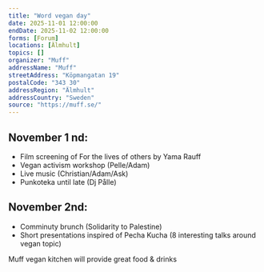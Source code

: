 ```yaml
---
title: "Word vegan day"
date: 2025-11-01 12:00:00
endDate: 2025-11-02 12:00:00
forms: [Forum]
locations: [Älmhult]
topics: []
organizer: "Muff"
addressName: "Muff"
streetAddress: "Köpmangatan 19"
postalCode: "343 30"
addressRegion: "Älmhult"
addressCountry: "Sweden"
source: "https://muff.se/"
---
```

## November 1 nd:
- Film screening of For the lives of others by Yama Rauff
- Vegan activism workshop (Pelle/Adam)
- Live music (Christian/Adam/Ask)
- Punkoteka until late (Dj Pålle)

## November 2nd:
- Comminuty brunch (Solidarity to Palestine)
- Short presentations inspired of Pecha Kucha (8 interesting talks around vegan topic)

Muff vegan kitchen will provide great food & drinks